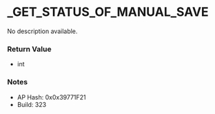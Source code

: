 # _GET_STATUS_OF_MANUAL_SAVE

No description available.

### Return Value
* int

### Notes
* AP Hash: 0x0x39771F21
* Build: 323


